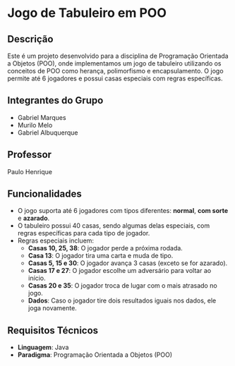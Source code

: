 # Jogo de Tabuleiro em POO

## Descrição
Este é um projeto desenvolvido para a disciplina de Programação Orientada a Objetos (POO), onde implementamos um jogo de tabuleiro utilizando os conceitos de POO como herança, polimorfismo e encapsulamento. O jogo permite até 6 jogadores e possui casas especiais com regras específicas.

## Integrantes do Grupo
- Gabriel Marques
- Murilo Melo
- Gabriel Albuquerque

## Professor
Paulo Henrique

## Funcionalidades
- O jogo suporta até 6 jogadores com tipos diferentes: **normal**, **com sorte** e **azarado**.
- O tabuleiro possui 40 casas, sendo algumas delas especiais, com regras específicas para cada tipo de jogador.
- Regras especiais incluem:
  - **Casas 10, 25, 38**: O jogador perde a próxima rodada.
  - **Casa 13**: O jogador tira uma carta e muda de tipo.
  - **Casas 5, 15 e 30**: O jogador avança 3 casas (exceto se for azarado).
  - **Casas 17 e 27**: O jogador escolhe um adversário para voltar ao início.
  - **Casas 20 e 35**: O jogador troca de lugar com o mais atrasado no jogo.
  - **Dados**: Caso o jogador tire dois resultados iguais nos dados, ele joga novamente.

## Requisitos Técnicos
- **Linguagem**: Java
- **Paradigma**: Programação Orientada a Objetos (POO)


